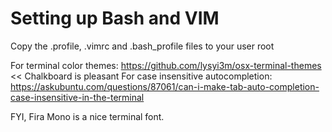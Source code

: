 # Setting up Bash and VIM
Copy the .profile, .vimrc and .bash_profile files to your user root

For terminal color themes: https://github.com/lysyi3m/osx-terminal-themes << Chalkboard is pleasant
For case insensitive autocompletion: https://askubuntu.com/questions/87061/can-i-make-tab-auto-completion-case-insensitive-in-the-terminal

FYI, Fira Mono is a nice terminal font.
